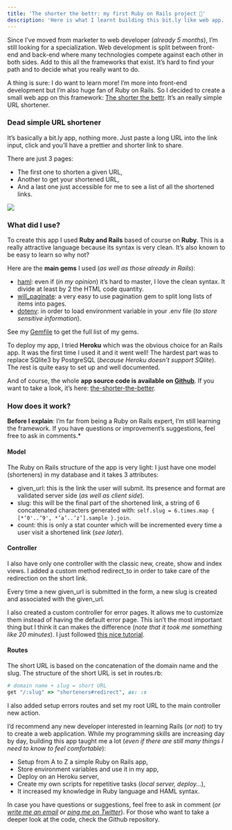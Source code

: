```yaml
---
title: 'The shorter the bettr: my first Ruby on Rails project 💎'
description: 'Here is what I learnt building this bit.ly like web app.'
---
```


Since I’ve moved from marketer to web developer (*already 5 months*), I’m still looking for a specialization. Web development is split between front-end and back-end where many technologies compete against each other in both sides. Add to this all the frameworks that exist. It’s hard to find your path and to decide what you really want to do.

A thing is sure: I do want to learn more! I’m more into front-end development but I’m also huge fan of Ruby on Rails. So I decided to create a small web app on this framework: [The shorter the bettr](http://shrtbtr.com). It’s an really simple URL shortener.

### Dead simple URL shortener

It’s basically a bit.ly app, nothing more. Just paste a long URL into the link input, click and you’ll have a prettier and shorter link to share.

There are just 3 pages:

- The first one to shorten a given URL,
- Another to get your shortened URL,
- And a last one just accessible for me to see a list of all the shortened links.

![](https://cdn-images-1.medium.com/max/2818/1*xmzSx_sJptzhLR-K9FjWAQ.png)

### What did I use?

To create this app I used **Ruby and Rails** based of course on **Ruby**. This is a really attractive language because its syntax is very clean. It’s also known to be easy to learn so why not?

Here are the **main gems** I used (*as well as those already in Rails*):

- [haml](https://github.com/haml/haml): even if (*in my opinion*) it’s hard to master, I love the clean syntax. It divide at least by 2 the HTML code quantity.
- [will_paginate](https://github.com/mislav/will_paginate): a very easy to use pagination gem to split long lists of items into pages.
- [dotenv](https://github.com/bkeepers/dotenv): in order to load environment variable in your .env file (*to store sensitive information*).

See my [Gemfile](https://github.com/bellangerq/the-shorter-the-better/blob/master/Gemfile) to get the full list of my gems.

To deploy my app, I tried **Heroku** which was the obvious choice for an Rails app. It was the first time I used it and it went well! The hardest part was to replace SQlite3 by PostgreSQL (*because Heroku doesn’t support SQlite*). The rest is quite easy to set up and well documented.

And of course, the whole **app source code is available on [Github](https://github.com/bellangerq/the-shorter-the-better)**. If you want to take a look, it’s here:
[the-shorter-the-better](https://github.com/bellangerq/the-shorter-the-better).

### How does it work?

**Before I explain**: I’m far from being a Ruby on Rails expert, I’m still learning the framework. If you have questions or improvement’s suggestions, feel free to ask in comments.*

#### Model

The Ruby on Rails structure of the app is very light: I just have one model (shorteners) in my database and it takes 3 attributes:

- given_url: this is the link the user will submit. Its presence and format are validated server side (*as well as client side*).
- slug: this will be the final part of the shortened link, a string of 6 concatenated characters generated with: `self.slug = 6.times.map { [*’0'..’9', *’a’..’z’].sample }.join`.
- count: this is only a stat counter which will be incremented every time a user visit a shortened link (*see later*).

#### Controller

I also have only one controller with the classic new, create, show and index views. I added a custom method redirect_to in order to take care of the redirection on the short link.

Every time a new given_url is submitted in the form, a new slug is created and associated with the given_url.

I also created a custom controller for error pages. It allows me to customize them instead of having the default error page. This isn’t the most important thing but I think it can makes the difference (*note that it took me something like 20 minutes*). I just followed [this nice tutorial](https://mattbrictson.com/dynamic-rails-error-pages).

#### Routes

The short URL is based on the concatenation of the domain name and the slug. The structure of the short URL is set in routes.rb:

```ruby
# domain name + slug = short URL
get "/:slug" => "shorteners#redirect", as: :s
```

I also added setup errors routes and set my root URL to the main controller new action.

I’d recommend any new developer interested in learning Rails (*or not*) to try to create a web application. While my programming skills are increasing day by day, building this app taught me a lot (*even if there are still many things I need to know to feel comfortable*):

- Setup from A to Z a simple Ruby on Rails app,
- Store environment variables and use it in my app,
- Deploy on an Heroku server,
- Create my own scripts for repetitive tasks (*local server, deploy…*),
- It increased my knowledge in Ruby language and HAML syntax.

In case you have questions or suggestions, feel free to ask in comment (*or [write me an email](mailto:hello@quentin-bellanger.fr) or [ping me on Twitter](http://twitter.com/bellanger_q)*). For those who want to take a deeper look at the code, check the Github repository.
